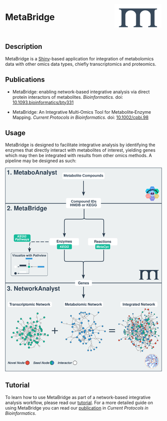 [<img src="www/logo_blue_small.svg" align="right"  height="75px"/>](https://metabridge.org)

# **MetaBridge**

<br>

## **Description**

MetaBridge is a [Shiny](https://shiny.rstudio.com/)-based application for 
integration of metabolomics data with other omics data types, chiefly
transcriptomics and proteomics.

## **Publications**

* MetaBridge: enabling network-based integrative analysis via direct protein interactors of metabolites. *Bioinformatics.* doi: [10.1093.bioinformatics/bty331](https://doi.org/10.1093/bioinformatics/bty331)

* MetaBridge: An Integrative Multi‐Omics Tool for Metabolite‐Enzyme Mapping. *Current Protocols in Bioinformatics.* doi: [10.1002/cpbi.98](https://doi.org/10.1002/cpbi.98)

## **Usage**

MetaBridge is designed to facilitate integrative analysis by identifying the
enzymes that directly interact with metabolites of interest, yielding genes
which may then be integrated with results from other omics methods. A pipeline
may be designed as such:

![](./figure_colour_v5.svg)

## **Tutorial**

To learn how to use MetaBridge as part of a network-based integrative analysis
workflow, please read our [tutorial](./tutorial/tutorial.md). For a more
detailed guide on using MetaBridge you can read our
[publication](https://doi.org/10.1002/cpbi.98) in *Current Protocols in
Bioinformatics*.

<br>
